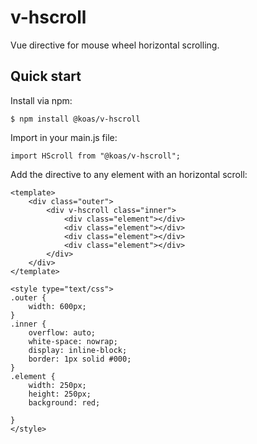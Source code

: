 # v-hscroll
Vue directive for mouse wheel horizontal scrolling.

## Quick start
Install via npm:

`$ npm install @koas/v-hscroll`

Import in your main.js file:

`import HScroll from "@koas/v-hscroll";`

Add the directive to any element with an horizontal scroll:

```
<template>
	<div class="outer">
		<div v-hscroll class="inner">
			<div class="element"></div>
			<div class="element"></div>
			<div class="element"></div>
			<div class="element"></div>
		</div>
	</div>
</template>

<style type="text/css">
.outer {
	width: 600px;
}
.inner {
	overflow: auto;
	white-space: nowrap;
	display: inline-block;
	border: 1px solid #000;
}
.element {
	width: 250px;
	height: 250px;
	background: red;

}
</style>


```
